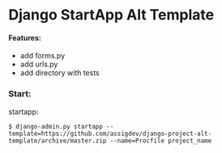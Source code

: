 # Django StartApp Alt Template

#### Features:

- add forms.py
- add urls.py
- add directory with tests


### Start:


startapp:

    $ django-admin.py startapp --template=https://github.com/assigdev/django-project-alt-template/archive/master.zip --name=Procfile project_name
    



